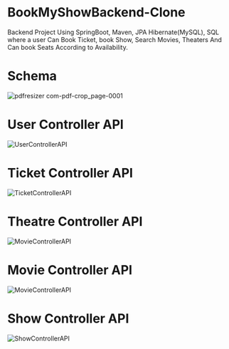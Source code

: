 # BookMyShowBackend-Clone
Backend Project
Using SpringBoot, Maven, JPA Hibernate(MySQL), SQL
where a user Can Book Ticket, book Show, Search Movies, Theaters
And Can book Seats According to Availability.

# Schema
![pdfresizer com-pdf-crop_page-0001](https://user-images.githubusercontent.com/55325380/219963429-39e090b6-2842-4ed1-a383-1a07314e7fd1.jpg)

# User Controller API
![UserControllerAPI](https://user-images.githubusercontent.com/55325380/219962891-7b73478c-89ea-47f5-813d-d51ee74409bb.jpg)

# Ticket Controller API
![TicketControllerAPI](https://user-images.githubusercontent.com/55325380/219963094-7763a420-9c17-4165-ad88-cf9cfeab6df1.jpg)

# Theatre Controller API
![MovieControllerAPI](https://user-images.githubusercontent.com/55325380/219963537-1015e21a-c471-4466-987a-185d1b56ce47.jpg)

# Movie Controller API
![MovieControllerAPI](https://user-images.githubusercontent.com/55325380/219963585-18276ea7-d735-48e1-ba8e-da316d9cfe4f.jpg)

# Show Controller API
![ShowControllerAPI](https://user-images.githubusercontent.com/55325380/219963694-62a1536f-bb9e-4723-b551-2a387c246b9c.jpg)
